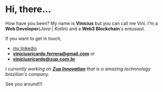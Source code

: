# Hi, there...

How have you been?
My name is **Vinícius** but you can call me Vini.
I'm a **Web Developer**(_Java_ | _Kotlin_) and a **Web3 Blockchain**'s entusiast.

If you want to get in touch, 
- [my linkedin](https://www.linkedin.com/in/vinicius-ricardo/)
- **viniciusricardo.ferrera@gmail.com** or
- **viniciusricardo@zup.com.br**

_I currently working on **[Zup Innovation](https://www.zup.com.br/)** that is a amazing technnology brazilian's company._

See you around!!!
